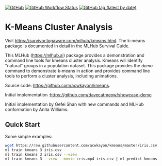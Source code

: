[![GitHub](https://img.shields.io/github/license/acwkayon/kmeans?label=License&style=plastic)](https://www.gnu.org/licenses/gpl-3.0.en.html)
[![GitHub Workflow Status](https://img.shields.io/github/workflow/status/acwkayon/kmeans/Build?label=Build&style=plastic)](https://github.com/acwkayon/kmeans/actions/workflows/build.yml)
[![GitHub tag (latest by date)](https://img.shields.io/github/v/tag/acwkayon/kmeans?label=Tag&style=plastic)](https://github.com/acwkayon/kmeans/releases/tag/v1.0.0)

# K-Means Cluster Analysis

Visit <https://survivor.togaware.com/mlhub/kmeans.html>. The k-means
package is documented in detail in the MLHub Survival Guide.

This MLHub (https://mlhub.ai) package provides a demonstration and
command line tools for kmeans cluster analysis. Kmeans will identify
"natural" groups in a population dataset. This package provides the
*demo* command to demonstrate k-means in action and provides command
line tools to perform a cluster analysis, including animations.

Source code: <https://github.com/acwkayon/kmeans>.

Initial implementation :https://github.com/davecatmeow/showcase-demo

Initial implementation by Gefei Shan with new commands and MLHub
conformation by Anita Williams.

## Quick Start

Some simple examples:

```bash
wget https://raw.githubusercontent.com/acwkayon/kmeans/master/iris.csv
ml train kmeans 3 iris.csv
ml train kmeans 3 iris.csv --view
ml train kmeans 3 --view --movie iris.mp4 iris.csv | ml predict kmeans iris.csv | ml visualise kmeans
```
